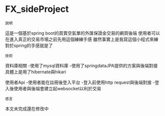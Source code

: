# FX_sideProject
    說明
這是一個基於spring boot的買賣空氣單的外匯保證金交易的網頁後端
使用者可以在進入真正的交易市場之前先用這個練練手感
雖然事實上是我寫這個小程式來練對於spring的手感就是了

    技術
資料庫相關
-使用了mysql資料庫
-使用了springdataJPA提供的方案與後端對接
  具體上是用了hibernate與hikari

使用者Api
-使用者能在註冊後登入平台
-登入前使用http request與後端對接
-登入後使用者與後端會建立起websocket以利於交易

    感言
本文未完成還在修改中



